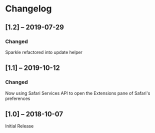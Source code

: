 # Changelog

## [1.2] – 2019-07-29

### Changed

Sparkle refactored into update helper

## [1.1] – 2019-10-12

### Changed

Now using Safari Services API to open the Extensions pane of Safari's preferences

## [1.0] – 2018-10-07

Initial Release
